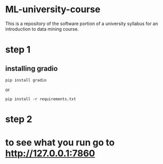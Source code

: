 # ML-university-course
This is a repository of the software portion of a university syllabus for an introduction to data mining course.


# step 1 
## installing gradio
`pip install gradio`

or

`pip install -r requirements.txt`

# step 2
# to see what you run go to http://127.0.0.1:7860